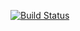 
[![Build Status](https://travis-ci.org/djabri/lab08.svg?branch=master)](https://travis-ci.org/djabri/lab08)
  



  
